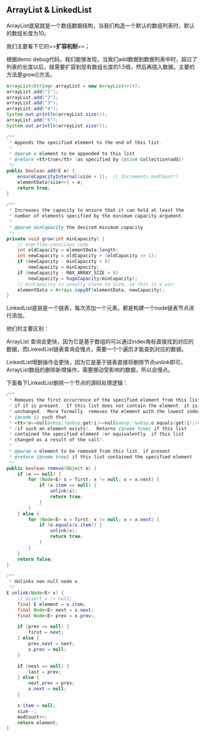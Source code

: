 ## ArrayList & LinkedList

ArrayList底层就是一个数组数据结构，当我们构造一个默认的数组列表时，默认的数组长度为10。

我们主要看下它的==**扩容机制**==；

根据demo debug代码，我们能够发现，当我们add数据到数据列表中时，超过了列表的长度以后，就需要扩容到现有数组长度的1.5倍，然后再插入数据。主要的方法是grow()方法。

```java
ArrayList<String> arrayList = new ArrayList<>(4);
arrayList.add("1");
arrayList.add("2");
arrayList.add("3");
arrayList.add("4");
System.out.println(arrayList.size());
arrayList.add("5");
System.out.println(arrayList.size());
```

```java
/**
 * Appends the specified element to the end of this list.
 *
 * @param e element to be appended to this list
 * @return <tt>true</tt> (as specified by {@link Collection#add})
 */
public boolean add(E e) {
    ensureCapacityInternal(size + 1);  // Increments modCount!!
    elementData[size++] = e;
    return true;
}
```

```java
/**
 * Increases the capacity to ensure that it can hold at least the
 * number of elements specified by the minimum capacity argument.
 *
 * @param minCapacity the desired minimum capacity
 */
private void grow(int minCapacity) {
    // overflow-conscious code
    int oldCapacity = elementData.length;
    int newCapacity = oldCapacity + (oldCapacity >> 1);
    if (newCapacity - minCapacity < 0)
        newCapacity = minCapacity;
    if (newCapacity - MAX_ARRAY_SIZE > 0)
        newCapacity = hugeCapacity(minCapacity);
    // minCapacity is usually close to size, so this is a win:
    elementData = Arrays.copyOf(elementData, newCapacity);
}
```





LinkedList底层是一个链表，每次添加一个元素，都是构建一个node链表节点进行添加。

他们的主要区别：

ArrayList 查询会更快，因为它是基于数组的可以通过index角标直接找到对应的数据，而LinkedList链表查询会慢点，需要一个个遍历才能查到对应的数据。

LinkedList增删操作会更快，因为它是基于链表直接将删除节点unlink即可，ArrayList数组的删除新增操作，需要挪动受影响的数据，所以会慢点。

下面看下LinkedList删除一个节点的源码处理逻辑：

```java
/**
 * Removes the first occurrence of the specified element from this list,
 * if it is present.  If this list does not contain the element, it is
 * unchanged.  More formally, removes the element with the lowest index
 * {@code i} such that
 * <tt>(o==null&nbsp;?&nbsp;get(i)==null&nbsp;:&nbsp;o.equals(get(i)))</tt>
 * (if such an element exists).  Returns {@code true} if this list
 * contained the specified element (or equivalently, if this list
 * changed as a result of the call).
 *
 * @param o element to be removed from this list, if present
 * @return {@code true} if this list contained the specified element
 */
public boolean remove(Object o) {
    if (o == null) {
        for (Node<E> x = first; x != null; x = x.next) {
            if (x.item == null) {
                unlink(x);
                return true;
            }
        }
    } else {
        for (Node<E> x = first; x != null; x = x.next) {
            if (o.equals(x.item)) {
                unlink(x);
                return true;
            }
        }
    }
    return false;
}
```

```java
/**
 * Unlinks non-null node x.
 */
E unlink(Node<E> x) {
    // assert x != null;
    final E element = x.item;
    final Node<E> next = x.next;
    final Node<E> prev = x.prev;

    if (prev == null) {
        first = next;
    } else {
        prev.next = next;
        x.prev = null;
    }

    if (next == null) {
        last = prev;
    } else {
        next.prev = prev;
        x.next = null;
    }

    x.item = null;
    size--;
    modCount++;
    return element;
}
```